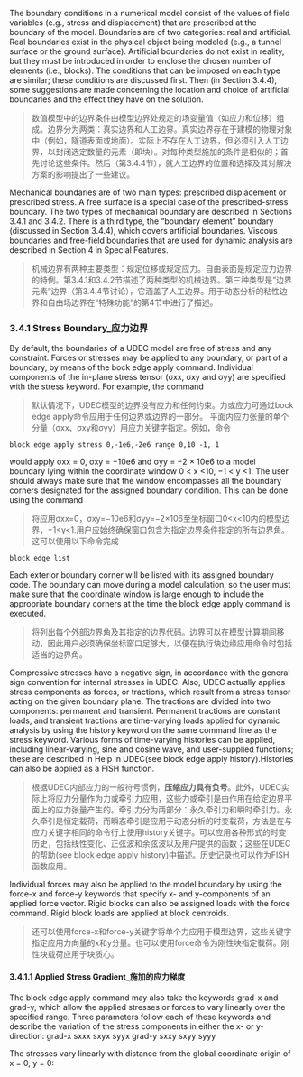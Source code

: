 The boundary conditions in a numerical model consist of the values of field variables (e.g., stress and displacement) that are prescribed at the boundary of the model. Boundaries are of two categories: real and artificial. Real boundaries exist in the physical object being modeled (e.g., a tunnel surface or the ground surface). Artificial boundaries do not exist in reality, but they must be introduced in order to enclose the chosen number of elements (i.e., blocks). The conditions that can be imposed on each type are similar; these conditions are discussed first. Then (in Section 3.4.4), some suggestions are made concerning the location and choice of artificial boundaries and the effect they have on the solution.
>数值模型中的边界条件由模型边界处规定的场变量值（如应力和位移）组成。边界分为两类：真实边界和人工边界。真实边界存在于建模的物理对象中（例如，隧道表面或地面）。实际上不存在人工边界，但必须引入人工边界，以封闭选定数量的元素（即块）。对每种类型施加的条件是相似的；首先讨论这些条件。然后（第3.4.4节），就人工边界的位置和选择及其对解决方案的影响提出了一些建议。

Mechanical boundaries are of two main types: prescribed displacement or prescribed stress. A free surface is a special case of the prescribed-stress boundary. The two types of mechanical boundary are described in Sections 3.4.1 and 3.4.2. There is a third type, the “boundary element” boundary (discussed in Section 3.4.4), which covers artificial boundaries. Viscous boundaries and free-field boundaries that are used for dynamic analysis are described in Section 4 in Special Features.
>机械边界有两种主要类型：规定位移或规定应力。自由表面是规定应力边界的特例。第3.4.1和3.4.2节描述了两种类型的机械边界。第三种类型是“边界元素”边界（第3.4.4节讨论），它涵盖了人工边界。用于动态分析的粘性边界和自由场边界在“特殊功能”的第4节中进行了描述。

### 3.4.1 Stress Boundary_应力边界
By default, the boundaries of a UDEC model are free of stress and any constraint. Forces or stresses may be applied to any boundary, or part of a boundary, by means of the bock edge apply command.
Individual components of the in-plane stress tensor (σxx, σxy and σyy) are specified with the stress keyword. For example, the command
>默认情况下，UDEC模型的边界没有应力和任何约束。力或应力可通过bock edge apply命令应用于任何边界或边界的一部分。
平面内应力张量的单个分量（σxx、σxy和σyy）用应力关键字指定。例如，命令

```udec
block edge apply stress 0,-1e6,-2e6 range 0,10 -1, 1
```

would apply σxx = 0, σxy = −10e6 and σyy = −2 × 10e6 to a model boundary lying within the coordinate window 0 < x <10, −1 < y <1. The user should always make sure that the window encompasses all the boundary corners designated for the assigned boundary condition. This can be done using the command
>将应用σxx=0，σxy=−10e6和σyy=−2×106至坐标窗口0&lt;x&lt;10内的模型边界，−1&lt;y&lt;1.用户应始终确保窗口包含为指定边界条件指定的所有边界角。这可以使用以下命令完成

```udec
block edge list
```

Each exterior boundary corner will be listed with its assigned boundary code. The boundary can move during a model calculation, so the user must make sure that the coordinate window is large enough to include the appropriate boundary corners at the time the block edge apply command is executed.
>将列出每个外部边界角及其指定的边界代码。边界可以在模型计算期间移动，因此用户必须确保坐标窗口足够大，以便在执行块边缘应用命令时包括适当的边界角。

Compressive stresses have a negative sign, in accordance with the general sign convention for internal stresses in UDEC. Also, UDEC actually applies stress components as forces, or tractions, which result from a stress tensor acting on the given boundary plane. The tractions are divided into two components: permanent and transient. Permanent tractions are constant loads, and transient tractions are time-varying loads applied for dynamic analysis by using the history keyword on the same command line as the stress keyword. Various forms of time-varying histories can be applied, including linear-varying, sine and cosine wave, and user-supplied functions; these are described in Help in UDEC(see block edge apply history).Histories can also be applied as a FISH function.
>根据UDEC内部应力的一般符号惯例，**压缩应力具有负号**。此外，UDEC实际上将应力分量作为力或牵引力应用，这些力或牵引是由作用在给定边界平面上的应力张量产生的。牵引力分为两部分：永久牵引力和瞬时牵引力。永久牵引是恒定载荷，而瞬态牵引是应用于动态分析的时变载荷，方法是在与应力关键字相同的命令行上使用history关键字。可以应用各种形式的时变历史，包括线性变化、正弦波和余弦波以及用户提供的函数；这些在UDEC的帮助(see block edge apply history)中描述。历史记录也可以作为FISH函数应用。

Individual forces may also be applied to the model boundary by using the force-x and force-y keywords that specify x- and y-components of an applied force vector. Rigid blocks can also be assigned loads with the force command. Rigid block loads are applied at block centroids.
>还可以使用force-x和force-y关键字将单个力应用于模型边界，这些关键字指定应用力向量的x和y分量。也可以使用force命令为刚性块指定载荷。刚性块载荷应用于块质心。

#### 3.4.1.1 Applied Stress Gradient_施加的应力梯度

The block edge apply command may also take the keywords grad-x and grad-y, which allow the applied stresses or forces to vary linearly over the specified range. Three parameters follow each of these keywords and describe the variation of the stress components in either the x- or y-direction:
grad-x sxxx sxyx syyx 
grad-y sxxy sxyy syyy

The stresses vary linearly with distance from the global coordinate origin of x = 0, y = 0: